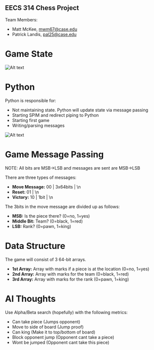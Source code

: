 EECS 314 Chess Project 
-------------------
Team Members: 
+ Matt McKee, <mwm67@case.edu> 
+ Patrick Landis, <pal25@case.edu>

Game State
==================
![Alt text](https://raw.github.com/pal25/eecs314/master/images/mips_state_machine.png "MIPS State Machine")

Python
==================
Python is responsible for:
+ Not maintaining state. Python will update state via message passing
+ Starting SPIM and redirect piping to Python
+ Starting first game
+ Writing/parsing messages

![Alt text](https://raw.github.com/pal25/eecs314/master/images/python_state_machine.png "Python State Machine")

Game Message Passing
==================
NOTE: All bits are MSB->LSB and messages are sent are MSB->LSB

There are three types of messages:
+ **Move Message:** 00 | 3x64bits | \n
+ **Reset:** 01 | \n
+ **Victory:** 10 | 1bit | \n

The 3bits in the move message are divided up as follows: 
+ **MSB:** Is the piece there? (0=no, 1=yes)
+ **Middle Bit:** Team? (0=black, 1=red)
+ **LSB:** Rank? (0=pawn, 1=king)

Data Structure
=================
The game will consist of 3 64-bit arrays.
+ **1st Array:** Array with marks if a piece is at the location (0=no, 1=yes)
+ **2nd Array:** Array with marks for the team (0=black, 1=red)
+ **3rd Array:** Array with marks for the rank (0=pawn, 1=king)

AI Thoughts
================
Use Alpha/Beta search (hopefully) with the following metrics:
+ Can take piece (Jumps opponent)
+ Move to side of board (Jump proof)
+ Can king (Make it to top/bottom of board)
+ Block opponent jump (Opponent cant take a piece)
+ Wont be jumped (Opponent cant take this piece)